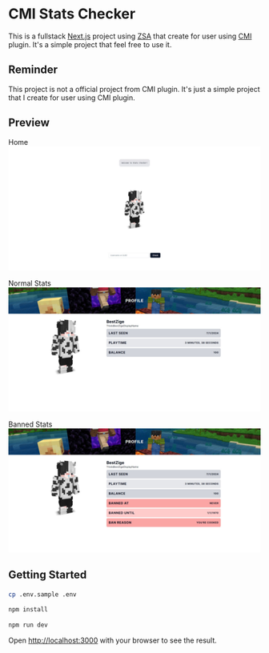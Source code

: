 # CMI Stats Checker

This is a fullstack [Next.js](https://nextjs.org/) project using [ZSA](https://zsa.vercel.app/docs/introduction) that create for user using [CMI](https://polymart.org/resource/cmi.228) plugin.
It's a simple project that feel free to use it.

## Reminder

This project is not a official project from CMI plugin. It's just a simple project that I create for user using CMI plugin.

## Preview

Home
![Home](/docs/images/preview/home.jpeg)

Normal Stats
![Normal Stats](/docs/images/preview/normal-stats.jpeg)

Banned Stats
![Banned Stats](/docs/images/preview/banned-stats.jpeg)

## Getting Started

```bash
cp .env.sample .env
```

```bash
npm install
```

```bash
npm run dev
```

Open [http://localhost:3000](http://localhost:3000) with your browser to see the result.
